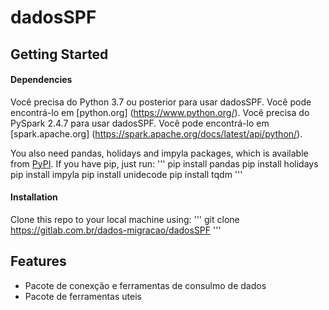 # dadosSPF

## Getting Started
#### Dependencies
Você precisa do Python 3.7 ou posterior para usar dadosSPF.
Você pode encontrá-lo em [python.org] (https://www.python.org/).
Você precisa do PySpark 2.4.7 para usar dadosSPF.
Você pode encontrá-lo em [spark.apache.org] (https://spark.apache.org/docs/latest/api/python/).

You also need pandas, holidays and impyla packages, which is available from [PyPI](https://pypi.org). If you have pip, just run:
'''
pip install pandas
pip install holidays
pip install impyla
pip install unidecode
pip install tqdm
'''
#### Installation
Clone this repo to your local machine using:
'''
git clone https://gitlab.com.br/dados-migracao/dadosSPF
'''

## Features
- Pacote de conexção e ferramentas de consulmo de dados
- Pacote de ferramentas uteis
